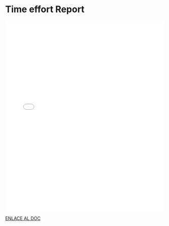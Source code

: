 # Time effort Report

<MDXLayout>
  <embed src="/assets/files/02-Time-Effort-Report-b9a491c7347004dd5ae44464fb5eb2f3.pdf" type="application/pdf" width="100%" height="600px" />
</MDXLayout>

[ENLACE AL DOC](../../../static/PDFs/DP/02-Time-Effort-Report.pdf)